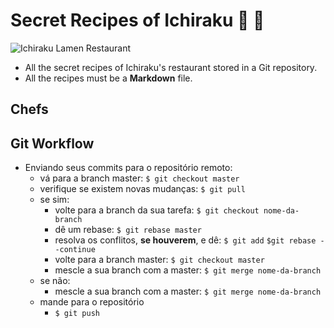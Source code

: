 # Secret Recipes of Ichiraku :ramen: :leaves:

![Ichiraku Lamen Restaurant](https://vignette.wikia.nocookie.net/narutoprofile/images/9/9b/Ichiraku_Ramen.png)

- All the secret recipes of Ichiraku's restaurant stored in a Git repository.
- All the recipes must be a **Markdown** file.

## Chefs

## Git Workflow
- Enviando seus commits para o repositório remoto:
  - vá para a branch master:
  `$ git checkout master`
  - verifique se existem novas mudanças:
  `$ git pull`
  - se sim:
    - volte para a branch da sua tarefa:
    `$ git checkout nome-da-branch`
    - dê um rebase:
    `$ git rebase master`
    - resolva os conflitos, **se houverem**, e dê:
    `$ git add`
    `$git rebase --continue`
    - volte para a branch master:
    `$ git checkout master`
    - mescle a sua branch com a master: `$ git merge nome-da-branch`
  - se não:
      - mescle a sua branch com a master:
      `$ git merge nome-da-branch`
  - mande para o repositório
    - `$ git push`
